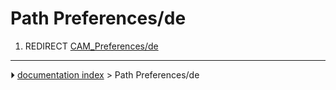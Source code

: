 # Path Preferences/de
1.  REDIRECT [CAM_Preferences/de](CAM_Preferences/de.md)



---
⏵ [documentation index](../README.md) > Path Preferences/de
